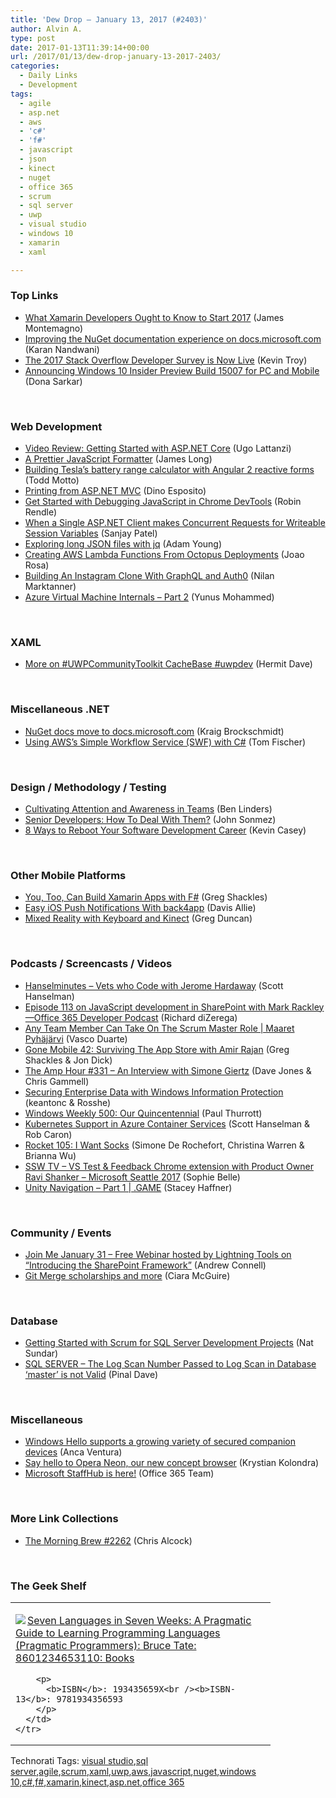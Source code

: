 ```yaml
---
title: 'Dew Drop – January 13, 2017 (#2403)'
author: Alvin A.
type: post
date: 2017-01-13T11:39:14+00:00
url: /2017/01/13/dew-drop-january-13-2017-2403/
categories:
  - Daily Links
  - Development
tags:
  - agile
  - asp.net
  - aws
  - 'c#'
  - 'f#'
  - javascript
  - json
  - kinect
  - nuget
  - office 365
  - scrum
  - sql server
  - uwp
  - visual studio
  - windows 10
  - xamarin
  - xaml

---
```

### <a name="top"></a>Top Links

  * <a href="http://motzcod.es/post/155770642197" target="_blank">What Xamarin Developers Ought to Know to Start 2017</a> (James Montemagno)
  * <a href="http://blog.nuget.org/20170112/nuget-docs-move-to-msftdocs.html" target="_blank">Improving the NuGet documentation experience on docs.microsoft.com</a> (Karan Nandwani)
  * <a href="http://stackoverflow.blog/2017/01/The-2017-Stack-Overflow-Developer-Survey-is-Now-Live/" target="_blank">The 2017 Stack Overflow Developer Survey is Now Live</a> (Kevin Troy)
  * <a href="http://blogs.windows.com/windowsexperience/2017/01/12/announcing-windows-10-insider-preview-build-15007-pc-mobile/?WT.mc_id=DX_MVP4025064" target="_blank">Announcing Windows 10 Insider Preview Build 15007 for PC and Mobile</a> (Dona Sarkar)

&nbsp;

### <a name="web"></a>Web Development

  * <a href="https://www.syncfusion.com/blogs/post/video-review-getting-started-with-asp-net-core-by-ugo-lattanzi.aspx" target="_blank">Video Review: Getting Started with ASP.NET Core</a> (Ugo Lattanzi)
  * <a href="http://jlongster.com/A-Prettier-Formatter" target="_blank">A Prettier JavaScript Formatter</a> (James Long)
  * <a href="https://toddmotto.com/building-tesla-range-calculator-angular-2-reactive-forms" target="_blank">Building Tesla&#8217;s battery range calculator with Angular 2 reactive forms</a> (Todd Motto)
  * <a href="https://www.simple-talk.com/dotnet/asp-net/printing-asp-net-mvc/" target="_blank">Printing from ASP.NET MVC</a> (Dino Esposito)
  * <a href="https://developers.google.com/web/tools/chrome-devtools/javascript/" target="_blank">Get Started with Debugging JavaScript in Chrome DevTools</a> (Robin Rendle)
  * <a href="https://www.simple-talk.com/dotnet/asp-net/single-asp-net-client-makes-concurrent-requests-writeable-session-variables/" target="_blank">When a Single ASP.NET Client makes Concurrent Requests for Writeable Session Variables</a> (Sanjay Patel)
  * <a href="http://adam.younglogic.com/2017/01/exploring-jq/" target="_blank">Exploring long JSON files with jq</a> (Adam Young)
  * <a href="https://dzone.com/articles/create-an-aws-lambda-function-from-an-octopus-depl?utm_medium=feed&utm_source=feedpress.me&utm_campaign=Feed%3A+dzone%2Fcloud" target="_blank">Creating AWS Lambda Functions From Octopus Deployments</a> (Joao Rosa)
  * <a href="https://auth0.com/blog/building-an-instagram-clone-with-graphql-and-auth0/" target="_blank">Building An Instagram Clone With GraphQL and Auth0</a> (Nilan Marktanner)
  * <a href="https://azure.microsoft.com/blog/azure-virtual-machine-internals-part-2/" target="_blank">Azure Virtual Machine Internals – Part 2</a> (Yunus Mohammed)

&nbsp;

### <a name="silverlight"></a>XAML

  * <a href="https://invokeit.wordpress.com/2017/01/12/more-on-uwpcommunitytoolkit-cachebase-uwpdev/" target="_blank">More on #UWPCommunityToolkit CacheBase #uwpdev</a> (Hermit Dave)

&nbsp;

### <a name="dotnet"></a>Miscellaneous .NET

  * <a href="http://www.kraigbrockschmidt.com/2017/01/12/nuget-docs-move-to-docs-microsoft-com/" target="_blank">NuGet docs move to docs.microsoft.com</a> (Kraig Brockschmidt)
  * <a href="https://www.simple-talk.com/dotnet/c-programming/using-awss-simple-workflow-service-swf-c/" target="_blank">Using AWS’s Simple Workflow Service (SWF) with C#</a> (Tom Fischer)

&nbsp;

### <a name="design"></a>Design / Methodology / Testing

  * <a href="http://www.infoq.com/news/2017/01/attention-awareness-teams?utm_campaign=infoq_content&utm_source=infoq&utm_medium=feed&utm_term=global" target="_blank">Cultivating Attention and Awareness in Teams</a> (Ben Linders)
  * <a href="https://simpleprogrammer.com/2017/01/12/senior-developers-deal/" target="_blank">Senior Developers: How To Deal With Them?</a> (John Sonmez)
  * <a href="https://dzone.com/articles/8-ways-to-reboot-your-software-development-career?utm_medium=feed&utm_source=feedpress.me&utm_campaign=Feed%3A+dzone%2Fagile" target="_blank">8 Ways to Reboot Your Software Development Career</a> (Kevin Casey)

&nbsp;

### <a name="mobile"></a>Other Mobile Platforms

  * <a href="https://visualstudiomagazine.com/articles/2017/01/01/build-xamarin-apps.aspx" target="_blank">You, Too, Can Build Xamarin Apps with F#</a> (Greg Shackles)
  * <a href="https://code.tutsplus.com/tutorials/easy-ios-push-notifications--cms-27934" target="_blank">Easy iOS Push Notifications With back4app</a> (Davis Allie)
  * <a href="https://channel9.msdn.com/coding4fun/kinect/Mixed-Reality-with-Keyboard-and-Kinect?WT.mc_id=DX_MVP4025064" target="_blank">Mixed Reality with Keyboard and Kinect</a> (Greg Duncan)

&nbsp;

### <a name="podcasts"></a>Podcasts / Screencasts / Videos

  * <a href="http://www.hanselminutes.com/default.aspx?ShowID=18549" target="_blank">Hanselminutes &#8211; Vets who Code with Jerome Hardaway</a> (Scott Hanselman)
  * <a href="http://blogs.office.com/2017/01/12/episode-113-javascript-development-sharepoint-mark-rackley-office-365-developer-podcast/" target="_blank">Episode 113 on JavaScript development in SharePoint with Mark Rackley—Office 365 Developer Podcast</a> (Richard diZerega)
  * <a href="http://scrummastertoolbox.libsyn.com/any-team-member-can-take-on-the-scrum-master-role-maaret-pyhjrvi" target="_blank">Any Team Member Can Take On The Scrum Master Role | Maaret Pyhäjärvi</a> (Vasco Duarte)
  * <a href="http://gonemobile.io/blog/e0042.surviving.the.app.store.with.amir.rajan/" target="_blank">Gone Mobile 42: Surviving The App Store with Amir Rajan</a> (Greg Shackles & Jon Dick)
  * <a href="http://feedproxy.google.com/~r/TheAmpHour/~3/dFP23sfRVZQ/" target="_blank">The Amp Hour #331 – An Interview with Simone Giertz</a> (Dave Jones & Chris Gammell)
  * <a href="https://channel9.msdn.com/Blogs/Windows-Development-for-the-Enterprise/Securing-Enterprise-Data-with-Windows-Information-Protection?WT.mc_id=DX_MVP4025064" target="_blank">Securing Enterprise Data with Windows Information Protection</a> (keantonc & Rosshe)
  * <a href="https://www.thurrott.com/podcasts/windows-weekly/88762/windows-weekly-500-quincentennial" target="_blank">Windows Weekly 500: Our Quincentennial</a> (Paul Thurrott)
  * <a href="https://channel9.msdn.com/Shows/Azure-Friday/Kubernetes-Support-in-Azure-Container-Services?WT.mc_id=DX_MVP4025064" target="_blank">Kubernetes Support in Azure Container Services</a> (Scott Hanselman & Rob Caron)
  * <a href="http://relay.fm/rocket/105" target="_blank">Rocket 105: I Want Socks</a> (Simone De Rochefort, Christina Warren & Brianna Wu)
  * <a href="https://tv.ssw.com/6873/vs-test-feedback-chrome-extension-with-product-owner-ravi-shanker-microsoft-seattle-2017" target="_blank">SSW TV &#8211; VS Test & Feedback Chrome extension with Product Owner Ravi Shanker – Microsoft Seattle 2017</a> (Sophie Belle)
  * <a href="https://channel9.msdn.com/Shows/dotGAME/Unity-Navigation-Part-1?WT.mc_id=DX_MVP4025064" target="_blank">Unity Navigation &#8211; Part 1 | .GAME</a> (Stacey Haffner)

&nbsp;

### <a name="events"></a>Community / Events

  * <a href="http://feedproxy.google.com/~r/AndrewConnell/~3/PyKkrUVV7iI/join-me-january-31-free-webinar-hosted-by-lightning-tools-on-introducing-the-sharepoint-framework" target="_blank">Join Me January 31 &#8211; Free Webinar hosted by Lightning Tools on &#8220;Introducing the SharePoint Framework&#8221;</a> (Andrew Connell)
  * <a href="https://github.com/blog/2301-git-merge-scholarships-and-more" target="_blank">Git Merge scholarships and more</a> (Ciara McGuire)

&nbsp;

### <a name="sql"></a>Database

  * <a href="http://feedproxy.google.com/~r/MSSQLTips-LatestSqlServerTips/~3/9gfcyEpce6o/tip.asp" target="_blank">Getting Started with Scrum for SQL Server Development Projects</a> (Nat Sundar)
  * <a href="https://blog.sqlauthority.com/2017/01/13/sql-server-log-scan-number-passed-log-scan-database-master-not-valid/" target="_blank">SQL SERVER – The Log Scan Number Passed to Log Scan in Database ‘master’ is not Valid</a> (Pinal Dave)

&nbsp;

### <a name="misc"></a>Miscellaneous

  * <a href="http://blogs.windows.com/windowsexperience/2017/01/12/windows-hello-supports-growing-variety-secured-companion-devices/?WT.mc_id=DX_MVP4025064" target="_blank">Windows Hello supports a growing variety of secured companion devices</a> (Anca Ventura)
  * <a href="http://www.opera.com/blogs/desktop/2017/01/opera-neon-concept-browser/" target="_blank">Say hello to Opera Neon, our new concept browser</a> (Krystian Kolondra)
  * <a href="http://blogs.office.com/2017/01/12/microsoft-staffhub-is-here/" target="_blank">Microsoft StaffHub is here!</a> (Office 365 Team)

&nbsp;

### <a name="links"></a>More Link Collections

  * <a href="http://feedproxy.google.com/~r/ReflectivePerspective/~3/yGxaJk9P9OY/" target="_blank">The Morning Brew #2262</a> (Chris Alcock)

&nbsp;

### <a name="shelf"></a>The Geek Shelf

<div id="scid:7dc1bd33-94bd-46fd-a20b-0131235bcd47:cedee44b-6098-4ade-a02d-e722ac648d07" class="wlWriterEditableSmartContent" style="float: none; padding-bottom: 0px; padding-top: 0px; padding-left: 0px; margin: 0px; display: inline; padding-right: 0px">
  <table cellspacing="0" cellpadding="2" width="400" border="0" unselectable="on">
    <tr>
      <td valign="top" width="400">
        <p>
          <a title="Seven Languages in Seven Weeks: A Pragmatic Guide to Learning Programming Languages (Pragmatic Programmers): Bruce Tate: 8601234653110: Books" href="http://www.amazon.com/exec/obidos/ASIN/193435659X/amavin-20"><img data-recalc-dims="1" decoding="async" src="https://i0.wp.com/images.amazon.com/images/P/193435659X.01.MZZZZZZZ.jpg?w=660" border="0" align="left" style="float:left" />Seven Languages in Seven Weeks: A Pragmatic Guide to Learning Programming Languages (Pragmatic Programmers): Bruce Tate: 8601234653110: Books</a>
        </p>
        
        <p>
          <b>ISBN</b>: 193435659X<br /><b>ISBN-13</b>: 9781934356593
        </p>
      </td>
    </tr>
  </table>
</div>

<div id="scid:77ECF5F8-D252-44F5-B4EB-D463C5396A79:02b8f534-5abc-471d-97ee-cbc5a3d05ca7" class="wlWriterEditableSmartContent" style="float: none; padding-bottom: 0px; padding-top: 0px; padding-left: 0px; margin: 0px; display: inline; padding-right: 0px">
  Technorati Tags: <a href="http://technorati.com/tags/visual+studio" rel="tag">visual studio</a>,<a href="http://technorati.com/tags/sql+server" rel="tag">sql server</a>,<a href="http://technorati.com/tags/agile" rel="tag">agile</a>,<a href="http://technorati.com/tags/scrum" rel="tag">scrum</a>,<a href="http://technorati.com/tags/xaml" rel="tag">xaml</a>,<a href="http://technorati.com/tags/uwp" rel="tag">uwp</a>,<a href="http://technorati.com/tags/aws" rel="tag">aws</a>,<a href="http://technorati.com/tags/javascript" rel="tag">javascript</a>,<a href="http://technorati.com/tags/nuget" rel="tag">nuget</a>,<a href="http://technorati.com/tags/windows+10" rel="tag">windows 10</a>,<a href="http://technorati.com/tags/c%23" rel="tag">c#</a>,<a href="http://technorati.com/tags/f%23" rel="tag">f#</a>,<a href="http://technorati.com/tags/xamarin" rel="tag">xamarin</a>,<a href="http://technorati.com/tags/kinect" rel="tag">kinect</a>,<a href="http://technorati.com/tags/asp.net" rel="tag">asp.net</a>,<a href="http://technorati.com/tags/office+365" rel="tag">office 365</a>
</div>